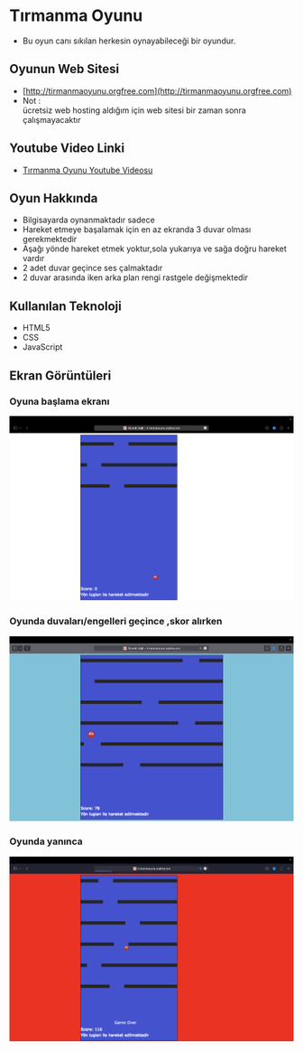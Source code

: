 
# Tırmanma Oyunu


- Bu oyun canı sıkılan herkesin oynayabileceği bir oyundur.  

 




## Oyunun Web Sitesi 
- [http://tirmanmaoyunu.orgfree.com](http://tirmanmaoyunu.orgfree.com)
-  Not :  
   ücretsiz web hosting aldığım için web sitesi bir zaman sonra çalışmayacaktır

## Youtube Video Linki 
- [Tırmanma Oyunu Youtube Videosu ](http://tirmanmaoyunu.orgfree.com)



## Oyun Hakkında
- Bilgisayarda oynanmaktadır sadece
- Hareket etmeye başalamak için en az ekranda 3 duvar olması gerekmektedir
- Aşağı yönde hareket etmek yoktur,sola yukarıya ve sağa doğru hareket vardır
- 2 adet duvar geçince ses çalmaktadır
- 2 duvar arasında iken arka plan rengi rastgele değişmektedir




## Kullanılan Teknoloji

- HTML5
- CSS
- JavaScript





  
## Ekran Görüntüleri

### Oyuna başlama ekranı


![Uygulama Ekran Görüntüsü](https://github.com/developerburakgul/tirmanmaOyunu/blob/main/tirmanmaoyunu/images/baslangic.png?raw=true)

### Oyunda duvaları/engelleri geçince ,skor alırken 


![Uygulama Ekran Görüntüsü](https://github.com/developerburakgul/tirmanmaOyunu/blob/main/tirmanmaoyunu/images/skoralirken.png?raw=true)


### Oyunda yanınca


![Uygulama Ekran Görüntüsü](https://github.com/developerburakgul/tirmanmaOyunu/blob/main/tirmanmaoyunu/images/bitis.png?raw=true)





  
